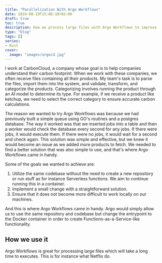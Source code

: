 ```yaml
---
title: "Parallelization With Argo Workflows"
date: 2024-08-19T15:06:10+02:00
draft: true
toc: true
description: How we process large files with Argo Workflows to improve parallelization
type: "blog"
tags: []
series:
- Rust
cover:
  image: "images/argocd.jpg"
---
```

I work at CarbonCloud, a company whose goal is to help companies understand their carbon footprint. When we work with these companies, we often receive files containing all their products. My team's task is to parse the files, import them into the system, and validate, transform, and categorize the products. Categorizing involves running the product through an AI model to determine its type. For example, if we receive a product like ketchup, we need to select the correct category to ensure accurate carbon calculations.

The reason we wanted to try Argo Workflows was because we had previously built a simple queue using GO's routines and a postgres database. The way it worked was that we inserted jobs into a table and then a worker would check the database every second for any jobs. If there were jobs, it would execute them. If there were no jobs, it would wait for a second and check again. This solution was simple and effective, but we knew it would become an issue as we added more products to fetch. We needed to find a better solution that was also simple to use, and that's where Argo Workflows came in handy.

Some of the goals we wanted to achieve are:
1. Utilize the same codebase without the need to create a new repository or run stuff as for instance Serverless functions. We aim to continue running this in a container.
2. Implement a small change with a straightforward solution.
3. Ensure that it does not become more difficult to work locally on our machines.

And this is where Argo Workflows came in handy. Argo would simply allow us to use the same repository and codebase but change the entrypoint to the Docker container in order to create Functions-as-a-Service-like functionality.

## How we use it

Argo Workflows is great for processing large files which will take a long time to executes. This is for instance what Netflix do.


